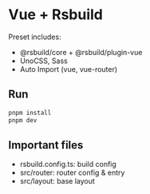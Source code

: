 # Vue + Rsbuild

Preset includes:

- @rsbuild/core + @rsbuild/plugin-vue
- UnoCSS, Sass
- Auto Import (vue, vue-router)

## Run

```bash
pnpm install
pnpm dev
```

## Important files

- rsbuild.config.ts: build config
- src/router: router config & entry
- src/layout: base layout